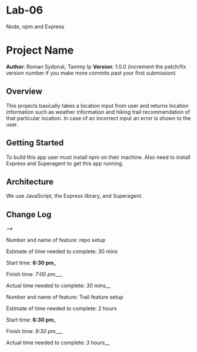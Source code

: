 # Lab-06
Node, npm and Express
# Project Name

**Author**: Roman Sydoruk, Tammy Ip
**Version**: 1.0.0 (increment the patch/fix version number if you make more commits past your first submission)

## Overview
<!-- Provide a high level overview of what this application is and why you are building it, beyond the fact that it's an assignment for this class. (i.e. What's your problem domain?) -->

This projects basically takes a location input from user and returns location information such as weather information and hiking trail recommendation of that particular location.
In case of an incorrect input an error is shown to the user.

## Getting Started
<!-- What are the steps that a user must take in order to build this app on their own machine and get it running? -->

To build this app user must install npm on their machine. Also need to install Express and Superagent to get this app running. 

## Architecture
<!-- Provide a detailed description of the application design. What technologies (languages, libraries, etc) you're using, and any other relevant design information. -->
We use JavaScript, the Express library, and Superagent. 

## Change Log
<!-- Use this area to document the iterative changes made to your application as each feature is successfully implemented. Use time stamps. Here's an examples:

01-01-2001 4:59pm - Application now has a fully-functional express server, with a GET route for the location resource.

11-06-2019 9:30pm - Application now has a fully-functional express server, with a GET route for the location resource.

## Credits and Collaborations
<!-- Give credit (and a link) to other people or resources that helped you build this application. -->
-->

Number and name of feature: repo setup

Estimate of time needed to complete: 30 mins

Start time: __6:30 pm___

Finish time: _7:00 pm____

Actual time needed to complete: _30 mins___

Number and name of feature: Trail feature setup

Estimate of time needed to complete: 2 hours

Start time: __6:30 pm___

Finish time: _9:30 pm____

Actual time needed to complete: _3 hours___